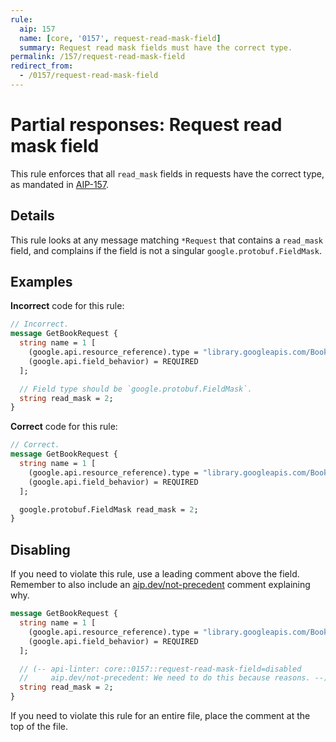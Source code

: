 ```yaml
---
rule:
  aip: 157
  name: [core, '0157', request-read-mask-field]
  summary: Request read mask fields must have the correct type.
permalink: /157/request-read-mask-field
redirect_from:
  - /0157/request-read-mask-field
---
```


# Partial responses: Request read mask field

This rule enforces that all `read_mask` fields in requests have the correct
type, as mandated in [AIP-157][].

## Details

This rule looks at any message matching `*Request` that contains a `read_mask`
field, and complains if the field is not a singular `google.protobuf.FieldMask`.

## Examples

**Incorrect** code for this rule:

```proto
// Incorrect.
message GetBookRequest {
  string name = 1 [
    (google.api.resource_reference).type = "library.googleapis.com/Book",
    (google.api.field_behavior) = REQUIRED
  ];

  // Field type should be `google.protobuf.FieldMask`.
  string read_mask = 2;
}
```

**Correct** code for this rule:

```proto
// Correct.
message GetBookRequest {
  string name = 1 [
    (google.api.resource_reference).type = "library.googleapis.com/Book",
    (google.api.field_behavior) = REQUIRED
  ];

  google.protobuf.FieldMask read_mask = 2;
}
```

## Disabling

If you need to violate this rule, use a leading comment above the field.
Remember to also include an [aip.dev/not-precedent][] comment explaining why.

```proto
message GetBookRequest {
  string name = 1 [
    (google.api.resource_reference).type = "library.googleapis.com/Book",
    (google.api.field_behavior) = REQUIRED
  ];

  // (-- api-linter: core::0157::request-read-mask-field=disabled
  //     aip.dev/not-precedent: We need to do this because reasons. --)
  string read_mask = 2;
}
```

If you need to violate this rule for an entire file, place the comment at the
top of the file.

[aip-157]: https://aip.dev/157
[aip.dev/not-precedent]: https://aip.dev/not-precedent
